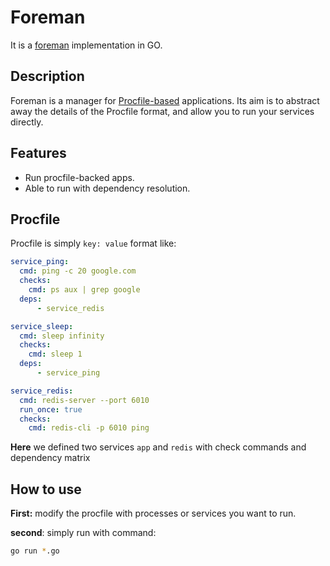 # Foreman
It is a [foreman](https://github.com/ddollar/foreman) implementation in GO.

## Description
Foreman is a manager for [Procfile-based](https://en.wikipedia.org/wiki/Procfs) applications. Its aim is to abstract away the details of the Procfile format, and allow you to run your services directly.

## Features
- Run procfile-backed apps.
- Able to run with dependency resolution.

## Procfile
Procfile is simply `key: value` format like:
```yaml
service_ping:
  cmd: ping -c 20 google.com 
  checks:
    cmd: ps aux | grep google
  deps: 
      - service_redis

service_sleep:
  cmd: sleep infinity
  checks:
    cmd: sleep 1
  deps: 
      - service_ping

service_redis:
  cmd: redis-server --port 6010
  run_once: true
  checks:
    cmd: redis-cli -p 6010 ping
```
**Here** we defined two services `app` and `redis` with check commands and dependency matrix

## How to use
**First:** modify the procfile with processes or services you want to run.

**second**: simply run with command: 
```sh
go run *.go
```

